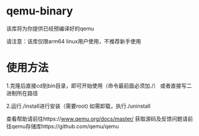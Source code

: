 # qemu-binary
该库将为你提供已经预编译好的qemu

请注意：该库仅限arm64 linux用户使用，不推荐新手使用
# 使用方法
1.克隆后直接cd到bin目录，即可开始使用（命令最前面必须加./）
或者直接写二进制所在路径

2.运行./install进行安装（需要root)
如需卸载，执行./uninstall

查看帮助请前往https://www.qemu.org/docs/master/
获取源码及反馈问题请前往qemu存储库https://github.com/qemu/qemu
